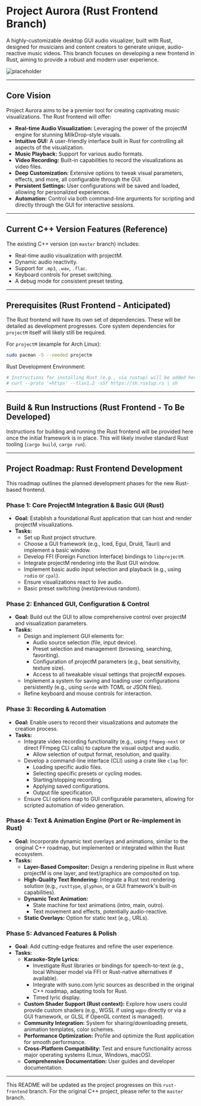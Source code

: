 # Project Aurora (Rust Frontend Branch)

A highly-customizable desktop GUI audio visualizer, built with Rust, designed for musicians and content creators to generate unique, audio-reactive music videos. This branch focuses on developing a new frontend in Rust, aiming to provide a robust and modern user experience.

![placeholder](https://i.imgur.com/gY8g4i2.png) <!-- Placeholder image -->

---

## Core Vision

Project Aurora aims to be a premier tool for creating captivating music visualizations. The Rust frontend will offer:

*   **Real-time Audio Visualization:** Leveraging the power of the projectM engine for stunning MilkDrop-style visuals.
*   **Intuitive GUI:** A user-friendly interface built in Rust for controlling all aspects of the visualization.
*   **Music Playback:** Support for various audio formats.
*   **Video Recording:** Built-in capabilities to record the visualizations as video files.
*   **Deep Customization:** Extensive options to tweak visual parameters, effects, and more, all configurable through the GUI.
*   **Persistent Settings:** User configurations will be saved and loaded, allowing for personalized experiences.
*   **Automation:** Control via both command-line arguments for scripting and directly through the GUI for interactive sessions.

---

## Current C++ Version Features (Reference)

The existing C++ version (on `master` branch) includes:
*   Real-time audio visualization with projectM.
*   Dynamic audio reactivity.
*   Support for `.mp3`, `.wav`, `.flac`.
*   Keyboard controls for preset switching.
*   A debug mode for consistent preset testing.

---

## Prerequisites (Rust Frontend - Anticipated)

The Rust frontend will have its own set of dependencies. These will be detailed as development progresses. Core system dependencies for `projectM` itself will likely still be required.

For `projectM` (example for Arch Linux):
```bash
sudo pacman -S --needed projectm
```

Rust Development Environment:
```bash
# Instructions for installing Rust (e.g., via rustup) will be added here.
# curl --proto '=https' --tlsv1.2 -sSf https://sh.rustup.rs | sh
```

---

## Build & Run Instructions (Rust Frontend - To Be Developed)

Instructions for building and running the Rust frontend will be provided here once the initial framework is in place. This will likely involve standard Rust tooling (`cargo build`, `cargo run`).

---

## Project Roadmap: Rust Frontend Development

This roadmap outlines the planned development phases for the new Rust-based frontend.

### Phase 1: Core ProjectM Integration & Basic GUI (Rust)

*   **Goal:** Establish a foundational Rust application that can host and render projectM visualizations.
*   **Tasks:**
    *   Set up Rust project structure.
    *   Choose a GUI framework (e.g., Iced, Egui, Druid, Tauri) and implement a basic window.
    *   Develop FFI (Foreign Function Interface) bindings to `libprojectM`.
    *   Integrate projectM rendering into the Rust GUI window.
    *   Implement basic audio input selection and playback (e.g., using `rodio` or `cpal`).
    *   Ensure visualizations react to live audio.
    *   Basic preset switching (next/previous random).

### Phase 2: Enhanced GUI, Configuration & Control

*   **Goal:** Build out the GUI to allow comprehensive control over projectM and visualization parameters.
*   **Tasks:**
    *   Design and implement GUI elements for:
        *   Audio source selection (file, input device).
        *   Preset selection and management (browsing, searching, favoriting).
        *   Configuration of projectM parameters (e.g., beat sensitivity, texture size).
        *   Access to all tweakable visual settings that projectM exposes.
    *   Implement a system for saving and loading user configurations persistently (e.g., using `serde` with TOML or JSON files).
    *   Refine keyboard and mouse controls for interaction.

### Phase 3: Recording & Automation

*   **Goal:** Enable users to record their visualizations and automate the creation process.
*   **Tasks:**
    *   Integrate video recording functionality (e.g., using `ffmpeg-next` or direct FFmpeg CLI calls) to capture the visual output and audio.
        *   Allow selection of output format, resolution, and quality.
    *   Develop a command-line interface (CLI) using a crate like `clap` for:
        *   Loading specific audio files.
        *   Selecting specific presets or cycling modes.
        *   Starting/stopping recording.
        *   Applying saved configurations.
        *   Output file specification.
    *   Ensure CLI options map to GUI configurable parameters, allowing for scripted automation of video generation.

### Phase 4: Text & Animation Engine (Port or Re-implement in Rust)

*   **Goal:** Incorporate dynamic text overlays and animations, similar to the original C++ roadmap, but implemented or integrated within the Rust ecosystem.
*   **Tasks:**
    *   **Layer-Based Compositor:** Design a rendering pipeline in Rust where projectM is one layer, and text/graphics are composited on top.
    *   **High-Quality Text Rendering:** Integrate a Rust text rendering solution (e.g., `rusttype`, `glyphon`, or a GUI framework's built-in capabilities).
    *   **Dynamic Text Animation:**
        *   State machine for text animations (intro, main, outro).
        *   Text movement and effects, potentially audio-reactive.
    *   **Static Overlays:** Option for static text (e.g., URLs).

### Phase 5: Advanced Features & Polish

*   **Goal:** Add cutting-edge features and refine the user experience.
*   **Tasks:**
    *   **Karaoke-Style Lyrics:**
        *   Investigate Rust libraries or bindings for speech-to-text (e.g., local Whisper model via FFI or Rust-native alternatives if available).
        *   Integrate with suno.com lyric sources as described in the original C++ roadmap, adapting tools for Rust.
        *   Timed lyric display.
    *   **Custom Shader Support (Rust context):** Explore how users could provide custom shaders (e.g., WGSL if using `wgpu` directly or via a GUI framework, or GLSL if OpenGL context is managed).
    *   **Community Integration:** System for sharing/downloading presets, animation templates, color schemes.
    *   **Performance Optimization:** Profile and optimize the Rust application for smooth performance.
    *   **Cross-Platform Compatibility:** Test and ensure functionality across major operating systems (Linux, Windows, macOS).
    *   **Comprehensive Documentation:** User guides and developer documentation.

---

This README will be updated as the project progresses on this `rust-frontend` branch.
For the original C++ project, please refer to the `master` branch.
```